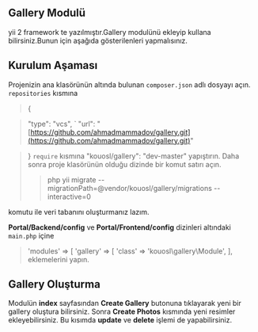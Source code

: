 ## Gallery Modulü
 yii 2 framework te yazılmıştır.Gallery modulünü ekleyip kullana bilirsiniz.Bunun için aşağıda gösterilenleri yapmalısınız.
## Kurulum Aşaması
Projenizin ana klasörünün altında bulunan `composer.json` adlı dosyayı açın. `repositories` kısmına
> {

> "type": "vcs",
`
> "url": "[https://github.com/ahmadmammadov/gallery.git](https://github.com/ahmadmammadov/gallery.git)"

> }
> `require` kısmına
> "kouosl/gallery": "dev-master"
> yapıştırın. Daha sonra proje klasörünün olduğu dizinde bir komut satırı açın.
> > php yii migrate --migrationPath=@vendor/kouosl/gallery/migrations --interactive=0

komutu ile veri tabanını oluşturmanız lazım.

**Portal/Backend/config**  ve  **Portal/Frontend/config**  dizinleri altındaki  `main.php`  içine

> 'modules' => [ 'gallery' => [ 'class' => 'kouosl\gallery\Module', ],
> eklemelerini yapın.
##  Gallery Oluşturma
Modulün **index** sayfasından **Create Gallery** butonuna tıklayarak yeni bir gallery oluştura bilirsiniz. Sonra **Create Photos** kısmında yeni resimler ekleyebilirsiniz. Bu kısımda **update** ve **delete** işlemi de yapabilirsiniz.
